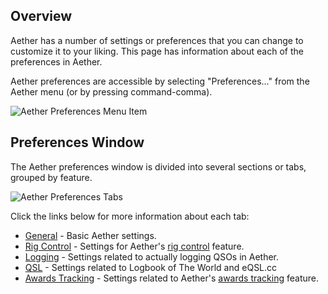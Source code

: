 ## Overview

Aether has a number of settings or preferences that you can change to customize it to your liking. This page has information about each of the preferences in Aether.

Aether preferences are accessible by selecting "Preferences..." from the Aether menu (or by pressing command-comma).

![Aether Preferences Menu Item](/images/AetherPreferencesMenuItem.png)

## Preferences Window

The Aether preferences window is divided into several sections or tabs, grouped by feature.

![Aether Preferences Tabs](/images/PreferencesWindowTabs.png)

Click the links below for more information about each tab:

- [General](/preferences/generalpreferences.md) - Basic Aether settings.
- [Rig Control](/preferences/rigcontrolpreferences.md) - Settings for Aether's [rig control](/rigcontrol/rigcontrol.md) feature.
- [Logging](/preferences/loggingpreferences.md) - Settings related to actually logging QSOs in Aether.
- [QSL](/preferences/qslpreferences.md) - Settings related to Logbook of The World and eQSL.cc
- [Awards Tracking](/preferences/awardspreferences.md) - Settings related to Aether's [awards tracking](awardstracking.md) feature.
